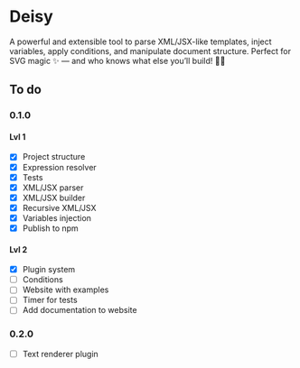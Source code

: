 # Deisy

A powerful and extensible tool to parse XML/JSX-like templates, inject variables, apply conditions, and manipulate document structure. Perfect for SVG magic ✨ — and who knows what else you’ll build! 🔌🧩

## To do

### 0.1.0

#### Lvl 1
- [X] Project structure
- [X] Expression resolver
- [X] Tests
- [X] XML/JSX parser
- [X] XML/JSX builder
- [X] Recursive XML/JSX
- [X] Variables injection
- [X] Publish to npm

#### Lvl 2
- [X] Plugin system
- [ ] Conditions
- [ ] Website with examples
- [ ] Timer for tests
- [ ] Add documentation to website

### 0.2.0
- [ ] Text renderer plugin